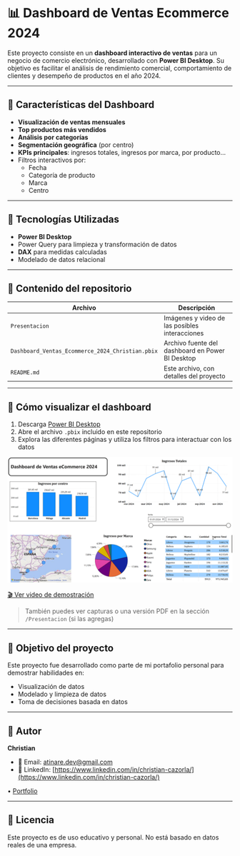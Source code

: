 # 📊 Dashboard de Ventas Ecommerce 2024

Este proyecto consiste en un **dashboard interactivo de ventas** para un negocio de comercio electrónico, desarrollado con **Power BI Desktop**. Su objetivo es facilitar el análisis de rendimiento comercial, comportamiento de clientes y desempeño de productos en el año 2024.

---

## 🧩 Características del Dashboard

- **Visualización de ventas mensuales**
- **Top productos más vendidos**
- **Análisis por categorías**
- **Segmentación geográfica** (por centro)
- **KPIs principales**: ingresos totales, ingresos por marca, por producto...
- Filtros interactivos por:
  - Fecha
  - Categoría de producto
  - Marca
  - Centro

---

## 🧠 Tecnologías Utilizadas

- **Power BI Desktop**
- Power Query para limpieza y transformación de datos
- **DAX** para medidas calculadas
- Modelado de datos relacional

---

## 📁 Contenido del repositorio

| Archivo                                          | Descripción                                      |
| ------------------------------------------------ | ------------------------------------------------ |
| `Presentacion`                                   | Imágenes y video de las posibles interacciones   |
| `Dashboard_Ventas_Ecommerce_2024_Christian.pbix` | Archivo fuente del dashboard en Power BI Desktop |
| `README.md`                                      | Este archivo, con detalles del proyecto          |

---

## 📌 Cómo visualizar el dashboard

1. Descarga [Power BI Desktop](https://powerbi.microsoft.com/desktop/)
2. Abre el archivo `.pbix` incluido en este repositorio
3. Explora las diferentes páginas y utiliza los filtros para interactuar con los datos

![Vista principal](./Presentacion/Dashboard_Principal.png)

[🎬 Ver video de demostración](./Presentacion/grabacion_dashboard_power_bi.mp4)



> También puedes ver capturas o una versión PDF en la sección `/Presentacion` (si las agregas)

---

## 🎯 Objetivo del proyecto

Este proyecto fue desarrollado como parte de mi portafolio personal para demostrar habilidades en:

- Visualización de datos
- Modelado y limpieza de datos
- Toma de decisiones basada en datos

---

## 👤 Autor

**Christian**

- 📧 Email: [atinare.dev@gmail.com](atinare.dev@gmail.com)
- 💼 LinkedIn: [https://www.linkedin.com/in/christian-cazorla/](https://www.linkedin.com/in/christian-cazorla/)

• [Portfolio](https://github.com/AtinareDev/PORTFOLIO_Data_Science)

---

## 🪪 Licencia

Este proyecto es de uso educativo y personal. No está basado en datos reales de una empresa.




